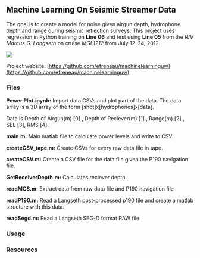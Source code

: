 ## Machine Learning On Seismic Streamer Data ##

The goal is to create a model for noise given airgun depth, hydrophone depth and range during seismic reflection surveys. This project uses regression in Python training on **Line 06** and test using **Line 05** from the *R/V Marcus G. Langseth* on cruise *MGL1212* from July 12–24, 2012.

![](https://i.imgur.com/Xthvue9.png)

Project website: ​[https://github.com/efreneau/machinelearninguw](https://github.com/efreneau/machinelearninguw)

### Files ###

**Power Plot.ipynb:** Import data CSVs and plot part of the data. The data array is a 3D array of the form [shot]x[hydrophones]x[data]. 

Data is Depth of Airgun(m) [0] , Depth of Reciever(m) [1] , Range(m) [2] , SEL [3], RMS [4].

**main.m:** Main matlab file to calculate power levels and write to CSV.

**createCSV_tape.m:** Create CSVs for every raw data file in tape.

**createCSV.m:** Create a CSV file for the data file given the P190 navigation file.

**GetReceiverDepth.m:** Calculates reciever depth.

**readMCS.m:** Extract data from raw data file and P190 navigation file

**readP190.m:** Read a Langseth post-processed p190 file and create a matlab structure with this data.

**readSegd.m:** Read a Langseth SEG-D format RAW file.

### Usage ###

### Resources ###
